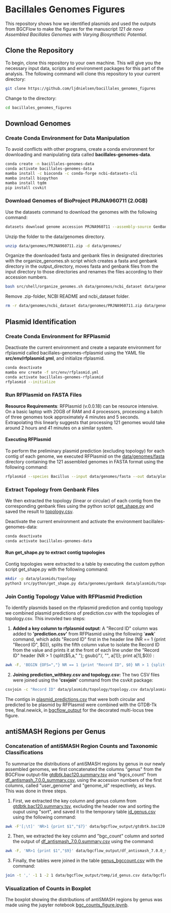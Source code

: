 # Bacillales Genomes Figures
This repository shows how we identified plasmids and used the outputs from BGCFlow to make the figures for the manuscript *121 de novo Assembled Bacillales Genomes with Varying Biosynthetic Potential*.
## Clone the Repository
To begin, clone this repository to your own machine. This will give you the necessary input data, scripts and environment packages for this part of the analysis. The following command will clone this repository to your current directory:
~~~bash
git clone https://github.com/ljdnielsen/bacillales_genomes_figures
~~~
Change to the directory:
~~~bash
cd bacillales_genomes_figures
~~~

## Download Genomes
### Create Conda Environment for Data Manipulation
To avoid conflicts with other programs, create a conda environment for downloading and manipulating data called __bacillales-genomes-data__.
~~~bash
conda create -n bacillales-genomes-data
conda activate bacillales-genomes-data
mamba install -c bioconda -c conda-forge ncbi-datasets-cli
mamba install biopython
mamba install tqdm
pip install csvkit
~~~
### Download Genomes of BioProject PRJNA960711 (2.0GB)
Use the datasets command to download the genomes with the following command:
~~~bash
datasets download genome accession PRJNA960711 --assembly-source GenBank --include gbff,genome --filename data/genomes/PRJNA960711.zip
~~~

Unzip the folder to the data/genomes directory.

~~~bash
unzip data/genomes/PRJNA960711.zip -d data/genomes/
~~~

Organize the downloaded fasta and genbank files in designated directories with the organize_genomes.sh script which creates a fasta and genbank directory in the output_directory, moves fasta and genbank files from the input directory to those directories and renames the files according to their accession numbers.

~~~bash
bash src/shell/organize_genomes.sh data/genomes/ncbi_dataset data/genomes
~~~

Remove .zip-folder, NCBI README and ncbi_dataset folder.

~~~bash
rm -r data/genomes/ncbi_dataset data/genomes/PRJNA960711.zip data/genomes/README.md
~~~

## Plasmid Identification
### Create Conda Environment for RFPlasmid
Deactivate the current environment and create a separate environment for rfplasmid called bacillales-genomes-rfplasmid using the YAML file __src/env/rfplasmid.yml__, and initialize rfplasmid.
~~~bash
conda deactivate
mamba env create -f src/env/rfplasmid.yml
conda activate bacillales-genomes-rfplasmid
rfplasmid --initialize
~~~
### Run RFPlasmid on FASTA Files

**Resource Requirements**: RFPlasmid (v.0.0.18) can be resource intensive. On a basic laptop with 20GB of RAM and 4 processors, processing a batch of three genomes took approximately 4 minutes and 5 seconds. Extrapolating this linearly suggests that processing 121 genomes would take around 2 hours and 41 minutes on a similar system.
#### Executing RFPlasmid

To perform the preliminary plasmid prediction (excluding topology) for each contig of each genome, we executed RFPlasmid on the [data/genomes/fasta](data/genomes/fasta/) directory containing the 121 assembled genomes in FASTA format using the following command:

~~~bash
rfplasmid --species Bacillus --input data/genomes/fasta --out data/plasmids/rfplasmid
~~~

### Extract Topology from Genbank Files
We then extracted the topology (linear or circular) of each contig from the corresponding genbank files using the python script [get_shape.py](../../src/python/get_shape.py) and saved the result to [topology.csv](../../data/topology/topology.csv).

Deactivate the current environment and activate the environment bacillales-genomes-data:

~~~bash
conda deactivate
conda activate bacillales-genomes-data
~~~

#### Run get_shape.py to extract contig topologies
Contig topologies were extracted to a table by executing the custom python script get_shape.py with the following command:

~~~bash
mkdir -p data/plasmids/topology
python3 src/python/get_shape.py data/genomes/genbank data/plasmids/topology/topology.csv
~~~

### Join Contig Topology Value with RFPlasmid Prediction
To identify plasmids based on the rfplasmid prediction and contig topology we combined plasmid predictions of prediction.csv with the topologies of topology.csv. This invovled two steps:

1. **Added a key column to rfplasmid output**: A "Record ID" column was added to **'prediction.csv'** from RFPlasmid using the following '**awk**' command, which adds "Record ID" first in the header line (NR == 1 {print "Record ID", $0}), splits the fifth column value to isolate the Record ID from the value and prints it at the front of each line under the "Record ID" header (NR > 1 {split($5,a," "); gsub(/"/, "", a[1]); print a[1],$0}) :
~~~bash
awk -F, 'BEGIN {OFS=","} NR == 1 {print "Record ID", $0} NR > 1 {split($5,a," "); gsub(/"/, "", a[1]); print a[1],$0}' data/plasmids/rfplasmid/prediction.csv > data/plasmids/rfplasmid/prediction_withkey.csv
~~~

2. **Joining prediction_withkey.csv and topology.csv:** The two CSV files were joined using the **'csvjoin'** command from the csvkit package:
~~~bash
csvjoin -c "Record ID" data/plasmids/topology/topology.csv data/plasmids/rfplasmid/prediction_withkey.csv > data/plasmids/plasmid_predictions.csv
~~~

The contigs in [plasmid_predictions.csv](data/plasmids/plasmid_predictions.csv) that were both circular and predicted to be plasmid by RFPlasmid were combined with the GTDB-Tk tree, final.newick, in [bgcflow_output](data/bgcflow_output/) for the decorated multi-locus tree figure.

## antiSMASH Regions per Genus

### Concatenation of antiSMASH Region Counts and Taxonomic Classifications
To summarize the distributions of antiSMASH regions by genus in our newly assembled genomes, we first concatenated the columns "genus" from the BGCFlow output-file [gtdbtk.bac120.summary.tsv](data/bgcflow_output/gtdbtk.bac120.summary.tsv) and "bgcs_count" from [df_antismash_7.0.0_summary.csv](data/bgcflow_output/df_antismash_7.0.0_summary.csv), using the accession numbers of the first columns, called "user_genome" and "genome_id" respectively, as keys. This was done in three steps.

1. First, we extracted the key column and genus column from [gtdbtk.bac120.summary.tsv](data/bgcflow_output/gtdbtk.bac120.summary.tsv), excluding the header row and sorting the ouput using "sort", and saved it to the temporary table [id_genus.csv](data/antismash_regions/id_genus_sorted.csv) using the following command:

~~~bash
awk -F'[;\t]' 'NR>1 {print $1","$7}' data/bgcflow_output/gtdbtk.bac120.summary.tsv | sort > data/bgcflow_output/temp/id_genus.csv
~~~
2. Then, we extracted the key column and "bgc_count" column and sorted the output of [df_antismash_7.0.0.summary.csv](data/bgcflow_output/df_antismash_7.0.0_summary.csv) using the command:
~~~bash
awk -F, 'NR>1 {print $1","$9}' data/bgcflow_output/df_antismash_7.0.0_summary.csv | sort > data/bgcflow_output/temp/id_bgccount.csv
~~~
3. Finally, the tables were joined in the table [genus_bgccount.csv](data/antismash_regions/genus_bgccount.csv) with the command:

~~~bash
join -t ',' -1 1 -2 1 data/bgcflow_output/temp/id_genus.csv data/bgcflow_output/temp/id_bgccount.csv > data/bgcflow_output/genus_bgccount.csv
~~~

### Visualization of Counts in Boxplot

The boxplot showing the distributions of antiSMASH regions by genus was made using the jupyter notebook [bgc_counts_figure.ipynb](src/notebooks/bgc_counts_figure.ipynb).